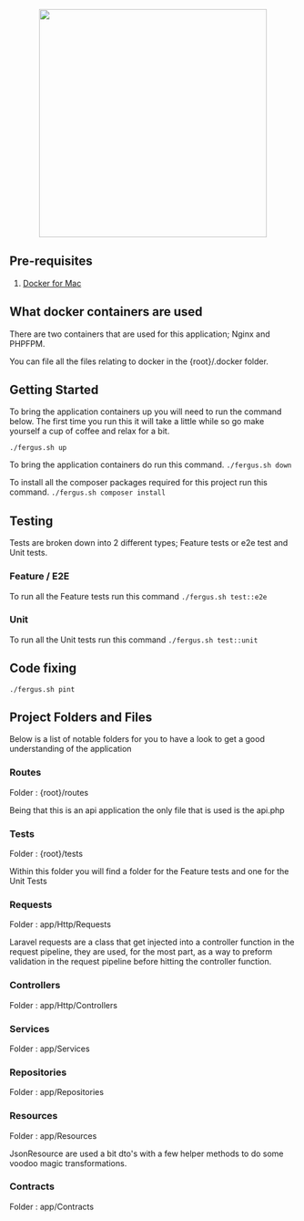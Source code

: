 <p align="center"><a href="https://fergus.com" target="_blank"><img src="https://static.fergusapp.com/build/c4eb7cdc1559eef102b110df9ffef73b.svg" width="400"></a></p>


## Pre-requisites

1. [Docker for Mac](https://docs.docker.com/desktop/mac/install/)

## What docker containers are used
There are two containers that are used for this application; Nginx and PHPFPM.

You can file all the files relating to docker in the {root}/.docker folder.

## Getting Started

To bring the application containers up you will need to run the command below. 
The first time you run this it will take a little while so go make yourself a cup of coffee and relax for a bit. 

``./fergus.sh up``

To bring the application containers do run this command.
``./fergus.sh down``

To install all the composer packages required for this project run this command.
``./fergus.sh composer install``


## Testing
Tests are broken down into 2 different types; Feature tests or e2e test and Unit tests.
### Feature / E2E
To run all the Feature tests run this command
``./fergus.sh test::e2e``

### Unit 
To run all the Unit tests run this command
``./fergus.sh test::unit``

## Code fixing 
``./fergus.sh pint``

## Project Folders and Files
Below is a list of notable folders for you to have a look to get a good understanding of the application

### Routes
Folder : {root}/routes

Being that this is an api application the only file that is used is the api.php

### Tests
Folder : {root}/tests

Within this folder you will find a folder for the Feature tests and one for the Unit Tests

### Requests
Folder : app/Http/Requests

Laravel requests are a class that get injected into a controller function in the request pipeline, 
they are used, for the most part, as a way to preform validation in the request pipeline before hitting the controller  function.  

### Controllers
Folder : app/Http/Controllers

### Services
Folder : app/Services

### Repositories
Folder : app/Repositories

### Resources
Folder : app/Resources

JsonResource are used a bit dto's with a few helper methods to do some voodoo magic transformations. 
### Contracts
Folder : app/Contracts

